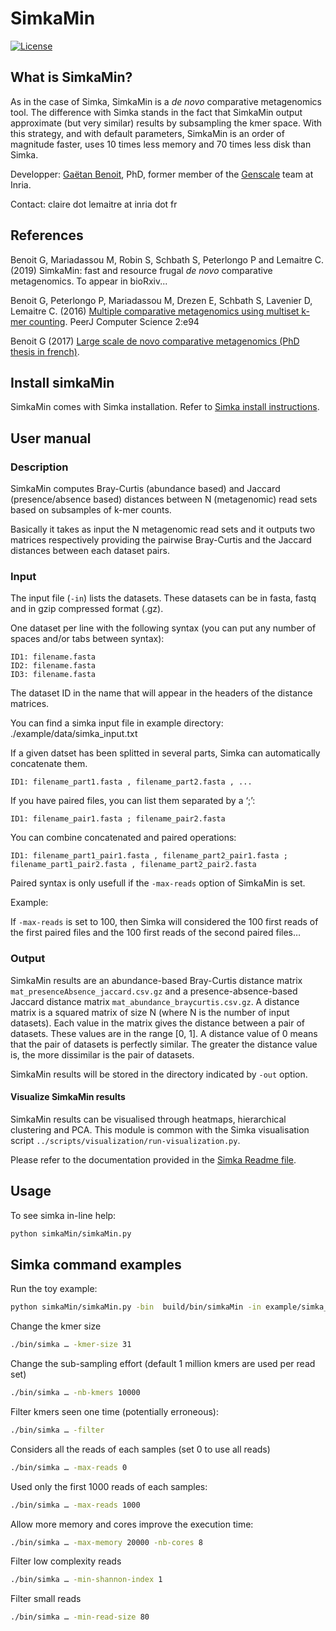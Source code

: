 # SimkaMin
[![License](http://img.shields.io/:license-affero-blue.svg)](http://www.gnu.org/licenses/agpl-3.0.en.html)

## What is SimkaMin?

As in the case of Simka, SimkaMin is a *de novo* comparative metagenomics tool. The difference with Simka stands in the fact that SimkaMin output approximate (but very similar) results by subsampling the kmer space. With this strategy, and with default parameters, SimkaMin is an order of magnitude faster, uses 10 times less memory and 70 times less disk than Simka. 

Developper: [Gaëtan Benoit](http://people.rennes.inria.fr/Gaetan.Benoit/), PhD, former member of the [Genscale](http://team.inria.fr/genscale/) team at Inria.

Contact: claire dot lemaitre at inria dot fr

## References

Benoit G,  Mariadassou M, Robin S, Schbath S, Peterlongo P and Lemaitre C. (2019) SimkaMin: fast and resource frugal *de novo* comparative metagenomics. To appear in bioRxiv...

Benoit G, Peterlongo P, Mariadassou M, Drezen E, Schbath S, Lavenier D, Lemaitre C. (2016) [Multiple comparative metagenomics using multiset k-mer counting](https://doi.org/10.7717/peerj-cs.94). PeerJ Computer Science 2:e94 

Benoit G (2017) [Large scale de novo comparative metagenomics (PhD thesis in french)](https://tel.archives-ouvertes.fr/tel-01659395v2/).

## Install simkaMin

SimkaMin comes with Simka installation. Refer to [Simka install instructions](../README.md). 

## User manual

### Description
SimkaMin computes Bray-Curtis (abundance based) and Jaccard (presence/absence based) distances between N (metagenomic) read sets based on subsamples of k-mer counts.

Basically it takes as input the N metagenomic read sets and it outputs two matrices respectively providing the pairwise Bray-Curtis and the Jaccard distances between each dataset pairs. 

### Input

The input file (`-in`) lists the datasets. These datasets can be in fasta, fastq and in gzip compressed format (.gz).

One dataset per line with the following syntax (you can put any number of spaces and/or tabs between syntax):

    ID1: filename.fasta
    ID2: filename.fasta
    ID3: filename.fasta

The dataset ID in the name that will appear in the headers of the distance matrices.

You can find a simka input file in example directory: ./example/data/simka_input.txt

If a given datset has been splitted in several parts, Simka can automatically concatenate them.

    ID1: filename_part1.fasta , filename_part2.fasta , ...

If you have paired files, you can list them separated by a ‘;’:

    ID1: filename_pair1.fasta ; filename_pair2.fasta

You can combine concatenated and paired operations:

    ID1: filename_part1_pair1.fasta , filename_part2_pair1.fasta ; filename_part1_pair2.fasta , filename_part2_pair2.fasta

Paired syntax is only usefull if the `-max-reads` option of SimkaMin is set.

Example:

If `-max-reads` is set to 100, then Simka will considered the 100 first reads of the first paired files and the 100 first reads of the second paired files…

### Output

SimkaMin results are an abundance-based Bray-Curtis distance matrix `mat_presenceAbsence_jaccard.csv.gz` and a presence-absence-based Jaccard distance matrix `mat_abundance_braycurtis.csv.gz`. A distance matrix is a squared matrix of size N (where N is the number of input datasets). Each value in the matrix gives the distance between a pair of datasets. These values are in the range [0, 1]. A distance value of 0 means that the pair of datasets is perfectly similar. The greater the distance value is, the more dissimilar is the pair of datasets.

SimkaMin results will be stored in the directory indicated by `-out` option.

#### Visualize SimkaMin results

SimkaMin results can be visualised through heatmaps, hierarchical clustering and PCA. This module is common with the Simka visualisation script `../scripts/visualization/run-visualization.py`.

Please refer to the documentation provided in the [Simka Readme file](../README.md). 	


## Usage

To see simka in-line help:

```bash
python simkaMin/simkaMin.py 
```


## Simka command examples

Run the toy example:

```bash
python simkaMin/simkaMin.py -bin  build/bin/simkaMin -in example/simka_input.txt -out results 
```

Change the kmer size

```bash
./bin/simka … -kmer-size 31
```

Change the sub-sampling effort (default 1 million kmers are used per read set)

```bash
./bin/simka … -nb-kmers 10000
```

Filter kmers seen one time (potentially erroneous):

```bash
./bin/simka … -filter
```

Considers all the reads of each samples (set 0 to use all reads)

```bash
./bin/simka … -max-reads 0
```

Used only the first 1000 reads of each samples:

```bash
./bin/simka … -max-reads 1000
```

Allow more memory and cores improve the execution time:

```bash
./bin/simka … -max-memory 20000 -nb-cores 8
```

Filter low complexity reads

```bash
./bin/simka … -min-shannon-index 1
```

Filter small reads 

```bash
./bin/simka … -min-read-size 80
```



